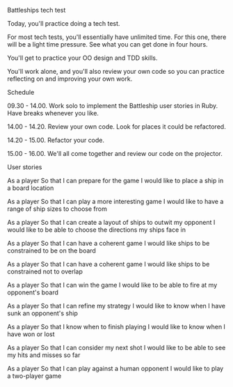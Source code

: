 Battleships tech test

Today, you'll practice doing a tech test.

For most tech tests, you'll essentially have unlimited time. For this one, there will be a light time pressure. See what you can get done in four hours.

You'll get to practice your OO design and TDD skills.

You'll work alone, and you'll also review your own code so you can practice reflecting on and improving your own work.

Schedule

09.30 - 14.00. Work solo to implement the Battleship user stories in Ruby. Have breaks whenever you like.

14.00 - 14.20. Review your own code. Look for places it could be refactored.

14.20 - 15.00. Refactor your code.

15.00 - 16.00. We'll all come together and review our code on the projector.

User stories

As a player
So that I can prepare for the game
I would like to place a ship in a board location

As a player
So that I can play a more interesting game
I would like to have a range of ship sizes to choose from

As a player
So that I can create a layout of ships to outwit my opponent
I would like to be able to choose the directions my ships face in

As a player
So that I can have a coherent game
I would like ships to be constrained to be on the board

As a player
So that I can have a coherent game
I would like ships to be constrained not to overlap

As a player
So that I can win the game
I would like to be able to fire at my opponent's board

As a player
So that I can refine my strategy
I would like to know when I have sunk an opponent's ship

As a player
So that I know when to finish playing
I would like to know when I have won or lost

As a player
So that I can consider my next shot
I would like to be able to see my hits and misses so far

As a player
So that I can play against a human opponent
I would like to play a two-player game
